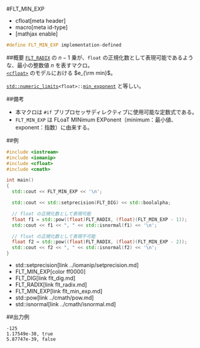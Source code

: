 #FLT_MIN_EXP
* cfloat[meta header]
* macro[meta id-type]
* [mathjax enable]

```cpp
#define FLT_MIN_EXP implementation-defined
```

##概要
[`FLT_RADIX`](flt_radix.md) の $n - 1$ 乗が、`float` の正規化数として表現可能であるような、最小の整数値 $n$ を表すマクロ。  
[`<cfloat>`](../cfloat.md) のモデルにおける $e_{\rm min}$。

[`std::numeric_limits`](/reference/limits/numeric_limits.md)`<float>::`[`min_exponent`](/reference/limits/numeric_limits/min_exponent.md) と等しい。


##備考
- 本マクロは `#if` プリプロセッサディレクティブに使用可能な定数式である。
- `FLT_MIN_EXP` は FLoaT MINimum EXPonent（minimum：最小値、exponent：指数）に由来する。


##例
```cpp
#include <iostream>
#include <iomanip>
#include <cfloat>
#include <cmath>

int main()
{
  std::cout << FLT_MIN_EXP << '\n';

  std::cout << std::setprecision(FLT_DIG) << std::boolalpha;

  // float の正規化数として表現可能
  float f1 = std::pow((float)FLT_RADIX, (float)(FLT_MIN_EXP - 1));
  std::cout << f1 << ", " << std::isnormal(f1) << '\n';

  // float の正規化数として表現不可能
  float f2 = std::pow((float)FLT_RADIX, (float)(FLT_MIN_EXP - 2));
  std::cout << f2 << ", " << std::isnormal(f2) << '\n';
}
```
* std::setprecision[link ../iomanip/setprecision.md]
* FLT_MIN_EXP[color ff0000]
* FLT_DIG[link flt_dig.md]
* FLT_RADIX[link flt_radix.md]
* FLT_MIN_EXP[link flt_min_exp.md]
* std::pow[link ../cmath/pow.md]
* std::isnormal[link ../cmath/isnormal.md]

##出力例
```
-125
1.17549e-38, true
5.87747e-39, false
```
